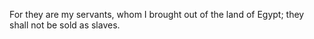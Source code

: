 For they are my servants, whom I brought out of the land of Egypt; they shall not be sold as slaves.

